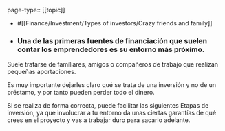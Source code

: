 page-type:: [[topic]]

- #[[Finance/Investment/Types of investors/Crazy friends and family]]

- ### Una de las primeras fuentes de financiación que suelen contar los emprendedores es su entorno más próximo.

Suele tratarse de familiares, amigos o compañeros de trabajo que realizan pequeñas aportaciones.

Es muy importante dejarles claro qué se trata de una inversión y no de un préstamo, y por tanto pueden perder todo el dinero.

Si se realiza de forma correcta, puede facilitar las siguientes Etapas de inversión, ya que involucrar a tu entorno da unas ciertas garantías de qué crees en el proyecto y vas a trabajar duro para sacarlo adelante.



